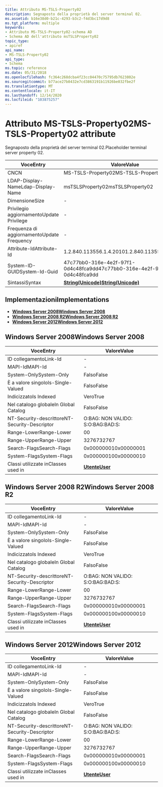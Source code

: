 ```yaml
---
title: Attributo MS-TSLS-Property02
description: Segnaposto della proprietà del server terminal 02.
ms.assetid: b16e38d0-b21c-4293-b3c2-f4d3bc17d9d8
ms.tgt_platform: multiple
keywords:
- Attributo MS-TSLS-Property02-schema AD
- Schema AD dell'attributo msTSLSProperty02
topic_type:
- apiref
api_name:
- MS-TSLS-Property02
api_type:
- Schema
ms.topic: reference
ms.date: 05/31/2018
ms.openlocfilehash: fc364c268dcba4f23cc04470c75795db7623802e
ms.sourcegitcommit: b77ace27b0432e7cd3863191b11926be032fbe2f
ms.translationtype: MT
ms.contentlocale: it-IT
ms.lasthandoff: 12/14/2020
ms.locfileid: "103875257"
---
```

# <a name="ms-tsls-property02-attribute"></a><span data-ttu-id="fecba-105">Attributo MS-TSLS-Property02</span><span class="sxs-lookup"><span data-stu-id="fecba-105">MS-TSLS-Property02 attribute</span></span>

<span data-ttu-id="fecba-106">Segnaposto della proprietà del server terminal 02.</span><span class="sxs-lookup"><span data-stu-id="fecba-106">Placeholder terminal server property 02.</span></span>



| <span data-ttu-id="fecba-107">Voce</span><span class="sxs-lookup"><span data-stu-id="fecba-107">Entry</span></span> | <span data-ttu-id="fecba-108">Valore</span><span class="sxs-lookup"><span data-stu-id="fecba-108">Value</span></span> |
|-------------------|---------------------------------------------|
| <span data-ttu-id="fecba-109">CN</span><span class="sxs-lookup"><span data-stu-id="fecba-109">CN</span></span>                | <span data-ttu-id="fecba-110">MS-TSLS-Property02</span><span class="sxs-lookup"><span data-stu-id="fecba-110">MS-TSLS-Property02</span></span>                          |
| <span data-ttu-id="fecba-111">LDAP-Display-Name</span><span class="sxs-lookup"><span data-stu-id="fecba-111">Ldap-Display-Name</span></span> | <span data-ttu-id="fecba-112">msTSLSProperty02</span><span class="sxs-lookup"><span data-stu-id="fecba-112">msTSLSProperty02</span></span>                            |
| <span data-ttu-id="fecba-113">Dimensione</span><span class="sxs-lookup"><span data-stu-id="fecba-113">Size</span></span>              | \-                                          |
| <span data-ttu-id="fecba-114">Privilegio aggiornamento</span><span class="sxs-lookup"><span data-stu-id="fecba-114">Update Privilege</span></span>  | \-                                          |
| <span data-ttu-id="fecba-115">Frequenza di aggiornamento</span><span class="sxs-lookup"><span data-stu-id="fecba-115">Update Frequency</span></span>  | \-                                          |
| <span data-ttu-id="fecba-116">Attribute-Id</span><span class="sxs-lookup"><span data-stu-id="fecba-116">Attribute-Id</span></span>      | <span data-ttu-id="fecba-117">1.2.840.113556.1.4.2010</span><span class="sxs-lookup"><span data-stu-id="fecba-117">1.2.840.113556.1.4.2010</span></span>                     |
| <span data-ttu-id="fecba-118">System-ID-GUID</span><span class="sxs-lookup"><span data-stu-id="fecba-118">System-Id-Guid</span></span>    | <span data-ttu-id="fecba-119">47c77bb0-316e-4e2f-97f1-0d4c48fca9dd</span><span class="sxs-lookup"><span data-stu-id="fecba-119">47c77bb0-316e-4e2f-97f1-0d4c48fca9dd</span></span>        |
| <span data-ttu-id="fecba-120">Sintassi</span><span class="sxs-lookup"><span data-stu-id="fecba-120">Syntax</span></span>            | [<span data-ttu-id="fecba-121">**String(Unicode)**</span><span class="sxs-lookup"><span data-stu-id="fecba-121">**String(Unicode)**</span></span>](s-string-unicode.md) |



## <a name="implementations"></a><span data-ttu-id="fecba-122">Implementazioni</span><span class="sxs-lookup"><span data-stu-id="fecba-122">Implementations</span></span>

-   [<span data-ttu-id="fecba-123">**Windows Server 2008**</span><span class="sxs-lookup"><span data-stu-id="fecba-123">**Windows Server 2008**</span></span>](#windows-server-2008)
-   [<span data-ttu-id="fecba-124">**Windows Server 2008 R2**</span><span class="sxs-lookup"><span data-stu-id="fecba-124">**Windows Server 2008 R2**</span></span>](#windows-server-2008-r2)
-   [<span data-ttu-id="fecba-125">**Windows Server 2012**</span><span class="sxs-lookup"><span data-stu-id="fecba-125">**Windows Server 2012**</span></span>](#windows-server-2012)

## <a name="windows-server-2008"></a><span data-ttu-id="fecba-126">Windows Server 2008</span><span class="sxs-lookup"><span data-stu-id="fecba-126">Windows Server 2008</span></span>



| <span data-ttu-id="fecba-127">Voce</span><span class="sxs-lookup"><span data-stu-id="fecba-127">Entry</span></span> | <span data-ttu-id="fecba-128">Valore</span><span class="sxs-lookup"><span data-stu-id="fecba-128">Value</span></span> |
|------------------------|-----------------------------------|
| <span data-ttu-id="fecba-129">ID collegamento</span><span class="sxs-lookup"><span data-stu-id="fecba-129">Link-Id</span></span>                | \-                                |
| <span data-ttu-id="fecba-130">MAPI-Id</span><span class="sxs-lookup"><span data-stu-id="fecba-130">MAPI-Id</span></span>                | \-                                |
| <span data-ttu-id="fecba-131">System-Only</span><span class="sxs-lookup"><span data-stu-id="fecba-131">System-Only</span></span>            | <span data-ttu-id="fecba-132">Falso</span><span class="sxs-lookup"><span data-stu-id="fecba-132">False</span></span>                             |
| <span data-ttu-id="fecba-133">È a valore singolo</span><span class="sxs-lookup"><span data-stu-id="fecba-133">Is-Single-Valued</span></span>       | <span data-ttu-id="fecba-134">Falso</span><span class="sxs-lookup"><span data-stu-id="fecba-134">False</span></span>                             |
| <span data-ttu-id="fecba-135">Indicizzato</span><span class="sxs-lookup"><span data-stu-id="fecba-135">Is Indexed</span></span>             | <span data-ttu-id="fecba-136">Vero</span><span class="sxs-lookup"><span data-stu-id="fecba-136">True</span></span>                              |
| <span data-ttu-id="fecba-137">Nel catalogo globale</span><span class="sxs-lookup"><span data-stu-id="fecba-137">In Global Catalog</span></span>      | <span data-ttu-id="fecba-138">Falso</span><span class="sxs-lookup"><span data-stu-id="fecba-138">False</span></span>                             |
| <span data-ttu-id="fecba-139">NT-Security-descrittore</span><span class="sxs-lookup"><span data-stu-id="fecba-139">NT-Security-Descriptor</span></span> | <span data-ttu-id="fecba-140">O:BAG: NON VALIDO: S:</span><span class="sxs-lookup"><span data-stu-id="fecba-140">O:BAG:BAD:S:</span></span>                      |
| <span data-ttu-id="fecba-141">Range-Lower</span><span class="sxs-lookup"><span data-stu-id="fecba-141">Range-Lower</span></span>            | <span data-ttu-id="fecba-142">0</span><span class="sxs-lookup"><span data-stu-id="fecba-142">0</span></span>                                 |
| <span data-ttu-id="fecba-143">Range-Upper</span><span class="sxs-lookup"><span data-stu-id="fecba-143">Range-Upper</span></span>            | <span data-ttu-id="fecba-144">32767</span><span class="sxs-lookup"><span data-stu-id="fecba-144">32767</span></span>                             |
| <span data-ttu-id="fecba-145">Search-Flags</span><span class="sxs-lookup"><span data-stu-id="fecba-145">Search-Flags</span></span>           | <span data-ttu-id="fecba-146">0x00000001</span><span class="sxs-lookup"><span data-stu-id="fecba-146">0x00000001</span></span>                        |
| <span data-ttu-id="fecba-147">System-Flags</span><span class="sxs-lookup"><span data-stu-id="fecba-147">System-Flags</span></span>           | <span data-ttu-id="fecba-148">0x00000010</span><span class="sxs-lookup"><span data-stu-id="fecba-148">0x00000010</span></span>                        |
| <span data-ttu-id="fecba-149">Classi utilizzate in</span><span class="sxs-lookup"><span data-stu-id="fecba-149">Classes used in</span></span>        | [<span data-ttu-id="fecba-150">**Utente**</span><span class="sxs-lookup"><span data-stu-id="fecba-150">**User**</span></span>](c-user.md)<br/> |



## <a name="windows-server-2008-r2"></a><span data-ttu-id="fecba-151">Windows Server 2008 R2</span><span class="sxs-lookup"><span data-stu-id="fecba-151">Windows Server 2008 R2</span></span>



| <span data-ttu-id="fecba-152">Voce</span><span class="sxs-lookup"><span data-stu-id="fecba-152">Entry</span></span> | <span data-ttu-id="fecba-153">Valore</span><span class="sxs-lookup"><span data-stu-id="fecba-153">Value</span></span> |
|------------------------|-----------------------------------|
| <span data-ttu-id="fecba-154">ID collegamento</span><span class="sxs-lookup"><span data-stu-id="fecba-154">Link-Id</span></span>                | \-                                |
| <span data-ttu-id="fecba-155">MAPI-Id</span><span class="sxs-lookup"><span data-stu-id="fecba-155">MAPI-Id</span></span>                | \-                                |
| <span data-ttu-id="fecba-156">System-Only</span><span class="sxs-lookup"><span data-stu-id="fecba-156">System-Only</span></span>            | <span data-ttu-id="fecba-157">Falso</span><span class="sxs-lookup"><span data-stu-id="fecba-157">False</span></span>                             |
| <span data-ttu-id="fecba-158">È a valore singolo</span><span class="sxs-lookup"><span data-stu-id="fecba-158">Is-Single-Valued</span></span>       | <span data-ttu-id="fecba-159">Falso</span><span class="sxs-lookup"><span data-stu-id="fecba-159">False</span></span>                             |
| <span data-ttu-id="fecba-160">Indicizzato</span><span class="sxs-lookup"><span data-stu-id="fecba-160">Is Indexed</span></span>             | <span data-ttu-id="fecba-161">Vero</span><span class="sxs-lookup"><span data-stu-id="fecba-161">True</span></span>                              |
| <span data-ttu-id="fecba-162">Nel catalogo globale</span><span class="sxs-lookup"><span data-stu-id="fecba-162">In Global Catalog</span></span>      | <span data-ttu-id="fecba-163">Falso</span><span class="sxs-lookup"><span data-stu-id="fecba-163">False</span></span>                             |
| <span data-ttu-id="fecba-164">NT-Security-descrittore</span><span class="sxs-lookup"><span data-stu-id="fecba-164">NT-Security-Descriptor</span></span> | <span data-ttu-id="fecba-165">O:BAG: NON VALIDO: S:</span><span class="sxs-lookup"><span data-stu-id="fecba-165">O:BAG:BAD:S:</span></span>                      |
| <span data-ttu-id="fecba-166">Range-Lower</span><span class="sxs-lookup"><span data-stu-id="fecba-166">Range-Lower</span></span>            | <span data-ttu-id="fecba-167">0</span><span class="sxs-lookup"><span data-stu-id="fecba-167">0</span></span>                                 |
| <span data-ttu-id="fecba-168">Range-Upper</span><span class="sxs-lookup"><span data-stu-id="fecba-168">Range-Upper</span></span>            | <span data-ttu-id="fecba-169">32767</span><span class="sxs-lookup"><span data-stu-id="fecba-169">32767</span></span>                             |
| <span data-ttu-id="fecba-170">Search-Flags</span><span class="sxs-lookup"><span data-stu-id="fecba-170">Search-Flags</span></span>           | <span data-ttu-id="fecba-171">0x00000001</span><span class="sxs-lookup"><span data-stu-id="fecba-171">0x00000001</span></span>                        |
| <span data-ttu-id="fecba-172">System-Flags</span><span class="sxs-lookup"><span data-stu-id="fecba-172">System-Flags</span></span>           | <span data-ttu-id="fecba-173">0x00000010</span><span class="sxs-lookup"><span data-stu-id="fecba-173">0x00000010</span></span>                        |
| <span data-ttu-id="fecba-174">Classi utilizzate in</span><span class="sxs-lookup"><span data-stu-id="fecba-174">Classes used in</span></span>        | [<span data-ttu-id="fecba-175">**Utente**</span><span class="sxs-lookup"><span data-stu-id="fecba-175">**User**</span></span>](c-user.md)<br/> |



## <a name="windows-server-2012"></a><span data-ttu-id="fecba-176">Windows Server 2012</span><span class="sxs-lookup"><span data-stu-id="fecba-176">Windows Server 2012</span></span>



| <span data-ttu-id="fecba-177">Voce</span><span class="sxs-lookup"><span data-stu-id="fecba-177">Entry</span></span> | <span data-ttu-id="fecba-178">Valore</span><span class="sxs-lookup"><span data-stu-id="fecba-178">Value</span></span> |
|------------------------|-----------------------------------|
| <span data-ttu-id="fecba-179">ID collegamento</span><span class="sxs-lookup"><span data-stu-id="fecba-179">Link-Id</span></span>                | \-                                |
| <span data-ttu-id="fecba-180">MAPI-Id</span><span class="sxs-lookup"><span data-stu-id="fecba-180">MAPI-Id</span></span>                | \-                                |
| <span data-ttu-id="fecba-181">System-Only</span><span class="sxs-lookup"><span data-stu-id="fecba-181">System-Only</span></span>            | <span data-ttu-id="fecba-182">Falso</span><span class="sxs-lookup"><span data-stu-id="fecba-182">False</span></span>                             |
| <span data-ttu-id="fecba-183">È a valore singolo</span><span class="sxs-lookup"><span data-stu-id="fecba-183">Is-Single-Valued</span></span>       | <span data-ttu-id="fecba-184">Falso</span><span class="sxs-lookup"><span data-stu-id="fecba-184">False</span></span>                             |
| <span data-ttu-id="fecba-185">Indicizzato</span><span class="sxs-lookup"><span data-stu-id="fecba-185">Is Indexed</span></span>             | <span data-ttu-id="fecba-186">Vero</span><span class="sxs-lookup"><span data-stu-id="fecba-186">True</span></span>                              |
| <span data-ttu-id="fecba-187">Nel catalogo globale</span><span class="sxs-lookup"><span data-stu-id="fecba-187">In Global Catalog</span></span>      | <span data-ttu-id="fecba-188">Falso</span><span class="sxs-lookup"><span data-stu-id="fecba-188">False</span></span>                             |
| <span data-ttu-id="fecba-189">NT-Security-descrittore</span><span class="sxs-lookup"><span data-stu-id="fecba-189">NT-Security-Descriptor</span></span> | <span data-ttu-id="fecba-190">O:BAG: NON VALIDO: S:</span><span class="sxs-lookup"><span data-stu-id="fecba-190">O:BAG:BAD:S:</span></span>                      |
| <span data-ttu-id="fecba-191">Range-Lower</span><span class="sxs-lookup"><span data-stu-id="fecba-191">Range-Lower</span></span>            | <span data-ttu-id="fecba-192">0</span><span class="sxs-lookup"><span data-stu-id="fecba-192">0</span></span>                                 |
| <span data-ttu-id="fecba-193">Range-Upper</span><span class="sxs-lookup"><span data-stu-id="fecba-193">Range-Upper</span></span>            | <span data-ttu-id="fecba-194">32767</span><span class="sxs-lookup"><span data-stu-id="fecba-194">32767</span></span>                             |
| <span data-ttu-id="fecba-195">Search-Flags</span><span class="sxs-lookup"><span data-stu-id="fecba-195">Search-Flags</span></span>           | <span data-ttu-id="fecba-196">0x00000001</span><span class="sxs-lookup"><span data-stu-id="fecba-196">0x00000001</span></span>                        |
| <span data-ttu-id="fecba-197">System-Flags</span><span class="sxs-lookup"><span data-stu-id="fecba-197">System-Flags</span></span>           | <span data-ttu-id="fecba-198">0x00000010</span><span class="sxs-lookup"><span data-stu-id="fecba-198">0x00000010</span></span>                        |
| <span data-ttu-id="fecba-199">Classi utilizzate in</span><span class="sxs-lookup"><span data-stu-id="fecba-199">Classes used in</span></span>        | [<span data-ttu-id="fecba-200">**Utente**</span><span class="sxs-lookup"><span data-stu-id="fecba-200">**User**</span></span>](c-user.md)<br/> |



 

 





